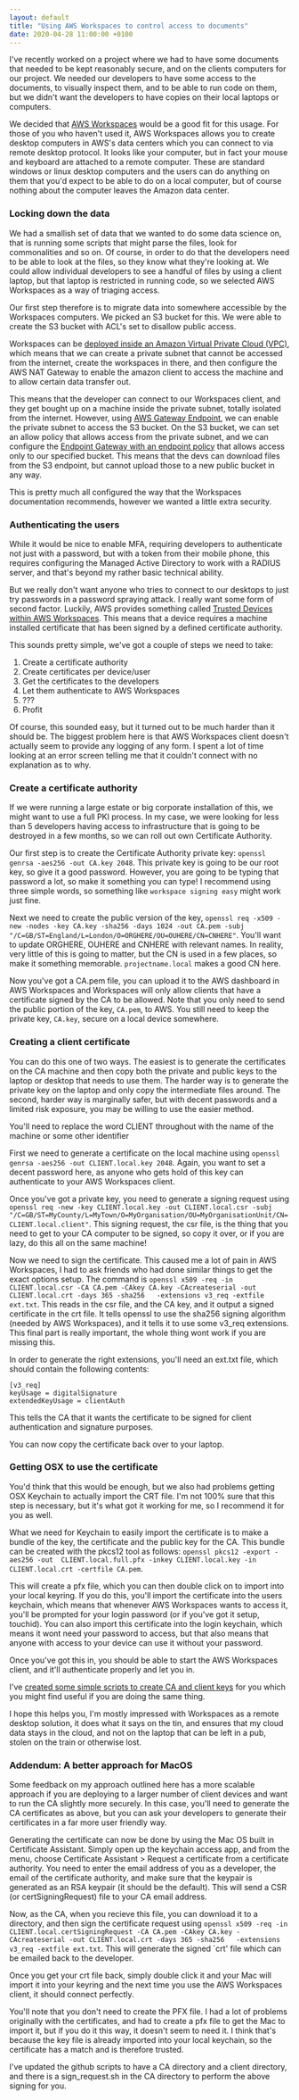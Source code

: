 ```yaml
---
layout: default
title: "Using AWS Workspaces to control access to documents"
date: 2020-04-28 11:00:00 +0100
---
```


I've recently worked on a project where we had to have some documents that needed to be kept reasonably secure, and on the clients computers for our project.  We needed our developers to have some access to the documents, to visually inspect them, and to be able to run code on them, but we didn't want the developers to have copies on their local laptops or computers.

We decided that [AWS Workspaces](https://aws.amazon.com/workspaces/) would be a good fit for this usage.  For those of you who haven't used it, AWS Workspaces allows you to create desktop computers in AWS's data centers which you can connect to via  remote desktop protocol.  It looks like your computer, but in fact your mouse and keyboard are attached to a remote computer.  These are standard windows or linux desktop computers and the users can do anything on them that you'd expect to be able to do on a local computer, but of course nothing about the computer leaves the Amazon data center.

### Locking down the data

We had a smallish set of data that we wanted to do some data science on, that is running some scripts that might parse the files, look for commonalities and so on.  Of course, in order to do that the developers need to be able to look at the files, so they know what they're looking at.  We could allow individual developers to see a handful of files by using a client laptop, but that laptop is restricted in running code, so we selected AWS Workspaces as a way of triaging access.

Our first step therefore is to migrate data into somewhere accessible by the Workspaces computers.  We picked an S3 bucket for this.  We were able to create the S3 bucket with ACL's set to disallow public access.

Workspaces can be [deployed inside an Amazon Virtual Private Cloud (VPC)](https://docs.aws.amazon.com/workspaces/latest/adminguide/amazon-workspaces-vpc.html#configure-vpc-nat-gateway), which means that we can create a private subnet that cannot be accessed from the internet, create the workspaces in there, and then configure the AWS NAT Gateway to enable the amazon client to access the machine and to allow certain data transfer out.

This means that the developer can connect to our Workspaces client, and they get bought up on a machine inside the private subnet, totally isolated from the internet.  However, using [AWS Gateway Endpoint](https://docs.aws.amazon.com/vpc/latest/userguide/vpce-gateway.html), we can enable the private subnet to access the S3 bucket.  On the S3 bucket, we can set an allow policy that allows access from the private subnet, and we can configure the [Endpoint Gateway with an endpoint policy](https://docs.aws.amazon.com/vpc/latest/userguide/vpc-endpoints-s3.html#vpc-endpoints-policies-s3) that allows access only to our specified bucket.  This means that the devs can download files from the S3 endpoint, but cannot upload those to a new public bucket in any way.

This is pretty much all configured the way that the Workspaces documentation recommends, however we wanted a little extra security.

### Authenticating the users

While it would be nice to enable MFA, requiring developers to authenticate not just with a password, but with a token from their mobile phone, this requires configuring the Managed Active Directory to work with a RADIUS server, and that's beyond my rather basic technical ability.  

But we really don't want anyone who tries to connect to our desktops to just try passwords in a password spraying attack.  I really want some form of second factor.  Luckily, AWS provides something called [Trusted Devices within AWS Workspaces](https://docs.aws.amazon.com/workspaces/latest/adminguide/trusted-devices.html).  This means that a device requires a machine installed certificate that has been signed by a defined certificate authority.

This sounds pretty simple, we've got a couple of steps we need to take:

1. Create a certificate authority
2. Create certificates per device/user
3. Get the certificates to the developers
4. Let them authenticate to AWS Workspaces
5. ???
6. Profit

Of course, this sounded easy, but it turned out to be much harder than it should be.  The biggest problem here is that AWS Workspaces client doesn't actually seem to provide any logging of any form.  I spent a lot of time looking at an error screen telling me that it couldn't connect with no explanation as to why.

### Create a certificate authority

If we were running a large estate or big corporate installation of this, we might want to use a full PKI process.  In my case, we were looking for less than 5 developers having access to infrastructure that is going to be destroyed in a few months, so we can roll out own Certificate Authority.

Our first step is to create the Certificate Authority private key: `openssl genrsa -aes256 -out CA.key 2048`.  This private key is going to be our root key, so give it a good password.  However, you are going to be typing that password a lot, so make it something you can type!  I recommend using three simple words, so something like `workspace signing easy` might work just fine.

Next we need to create the public version of the key, `openssl req -x509 -new -nodes -key CA.key -sha256 -days 1024 -out CA.pem -subj "/C=GB/ST=England/L=London/O=ORGHERE/OU=OUHERE/CN=CNHERE"`.  You'll want to update ORGHERE, OUHERE and CNHERE with relevant names.  In reality, very little of this is going to matter, but the CN is used in a few places, so make it something memorable.  `projectname.local` makes a good CN here. 

Now you've got a CA.pem file, you can upload it to the AWS dashboard in AWS Workspaces and Workspaces will only allow clients that have a certificate signed by the CA to be allowed.  Note that you only need to send the public portion of the key, `CA.pem`, to AWS.  You still need to keep the private key, `CA.key`, secure on a local device somewhere.

### Creating a client certificate
You can do this one of two ways.  The easiest is to generate the certificates on the CA machine and then copy both the private and public keys to the laptop or desktop that needs to use them.  The harder way is to generate the private key on the laptop and only copy the intermediate files around. The second, harder way is marginally safer, but with decent passwords and a limited risk exposure, you may be willing to use the easier method.

You'll need to replace the word CLIENT throughout with the name of the machine or some other identifier

First we need to generate a certificate on the local machine using `openssl genrsa -aes256 -out CLIENT.local.key 2048`.  Again, you want to set a decent password here, as anyone who gets hold of this key can authenticate to your AWS Workspaces client.

Once you've got a private key, you need to generate a signing request using `openssl req -new -key CLIENT.local.key -out CLIENT.local.csr -subj "/C=GB/ST=MyCounty/L=MyTown/O=MyOrganisation/OU=MyOrganisationUnit/CN=CLIENT.local.client"`.  This signing request, the csr file, is the thing that you need to get to your CA computer to be signed, so copy it over, or if you are lazy, do this all on the same machine!

Now we need to sign the certificate.  This caused me a lot of pain in AWS Workspaces, I had to ask friends who had done similar things to get the exact options setup.  The command is `openssl x509 -req -in CLIENT.local.csr -CA CA.pem -CAkey CA.key -CAcreateserial -out CLIENT.local.crt -days 365 -sha256   -extensions v3_req -extfile ext.txt`.  This reads in the csr file, and the CA key, and it output a signed certificate in the crt file.  It tells openssl to use the sha256 signing algorithm (needed by AWS Workspaces), and it tells it to use some v3_req extensions.  This final part is really important, the whole thing wont work if you are missing this.

In order to generate the right extensions, you'll need an ext.txt file, which should contain the following contents:

```
[v3_req]
keyUsage = digitalSignature
extendedKeyUsage = clientAuth
```

This tells the CA that it wants the certificate to be signed for client authentication and signature purposes.

You can now copy the certificate back over to your laptop.

### Getting OSX to use the certificate

You'd think that this would be enough, but we also had problems getting OSX Keychain to actually import the CRT file.  I'm not 100% sure that this step is necessary, but it's what got it working for me, so I recommend it for you as well.

What we need for Keychain to easily import the certificate is to make a bundle of the key, the certificate and the public key for the CA.  This bundle can be created with the pkcs12 tool as follows: `openssl pkcs12 -export -aes256 -out  CLIENT.local.full.pfx -inkey CLIENT.local.key -in  CLIENT.local.crt -certfile CA.pem`.

This will create a pfx file, which you can then double click on to import into your local keyring.  If you do this, you'll import the certificate into the users keychain, which means that whenever AWS Workspaces wants to access it, you'll be prompted for your login password (or if you've got it setup, touchid).  You can also import this certificate into the login keychain, which means it wont need your password to access, but that also means that anyone with access to your device can use it without your password.

Once you've got this in, you should be able to start the AWS Workspaces client, and it'll authenticate properly and let you in.

I've [created some simple scripts to create CA and client keys](https://github.com/bruntonspall/AWSWorkspacesCA) for you which you might find useful if you are doing the same thing.

I hope this helps you, I'm mostly impressed with Workspaces as a remote desktop solution, it does what it says on the tin, and ensures that my cloud data stays in the cloud, and not on the laptop that can be left in a pub, stolen on the train or otherwise lost.

### Addendum: A better approach for MacOS

Some feedback on my approach outlined here has a more scalable approach if you are deploying to a larger number of client devices and want to run the CA slightly more securely. In this case, you'll need to generate the CA certificates as above, but you can ask your developers to generate their certificates in a far more user friendly way.

Generating the certificate can now be done by using the Mac OS built in Certificate Assistant.  Simply open up the keychain access app, and from the menu, choose Certificate Assistant > Request a certificate from a certificate authority.  You need to enter the email address of you as a developer, the email of the certificate authority, and make sure that the keypair is generated as an RSA keypair (it should be the default).  This will send a CSR (or certSigningRequest) file to your CA email address.

Now, as the CA, when you recieve this file, you can download it to a directory, and then sign the certificate request using `openssl x509 -req -in CLIENT.local.certSigningRequest -CA CA.pem -CAkey CA.key -CAcreateserial -out CLIENT.local.crt -days 365 -sha256   -extensions v3_req -extfile ext.txt`.  This will generate the signed `crt' file which can be emailed back to the developer.

Once you get your crt file back, simply double click it and your Mac will import it into your keyring and the next time you use the AWS Workspaces client, it should connect perfectly.

You'll note that you don't need to create the PFX file.  I had a lot of problems originally with the certificates, and had to create a pfx file to get the Mac to import it, but if you do it this way, it doesn't seem to need it.  I think that's because the key file is already imported into your local keychain, so the certificate has a match and is therefore trusted.

I've updated the github scripts to have a CA directory and a client directory, and there is a sign_request.sh in the CA directory to perform the above signing for you.